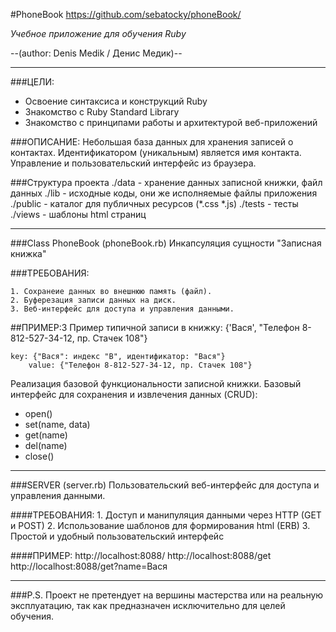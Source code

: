 #PhoneBook
 https://github.com/sebatocky/phoneBook/

*Учебное приложение для обучения Ruby*

--(author: Denis Medik / Денис Медик)--
- - -
###ЦЕЛИ:
* Освоение синтаксиса и конструкций Ruby
* Знакомство с Ruby Standard Library
* Знакомство с принципами работы и архитектурой веб-приложений


###ОПИСАНИЕ:
Небольшая база данных для хранения записей о контактах. Идентификатором (уникальным) является имя контакта. Управление и пользовательский интерфейс из браузера.

###Структура проекта
	./data  - хранение данных записной книжки, файл данных
	./lib   - исходные коды, они же исполняемые файлы приложения
	./public - каталог для публичных ресурсов (*.css *.js)
	./tests - тесты
	./views - шаблоны html страниц

- - -
###Class PhoneBook (phoneBook.rb)
Инкапсуляция сущности "Записная книжка"

 ###ТРЕБОВАНИЯ:

	1. Сохранеие данных во внешнюю память (файл).
	2. Буферезация записи данных на диск.
	3. Веб-интерфейс для доступа и управления данными.

##ПРИМЕР:3	Пример типичной записи в книжку: {'Вася', "Телефон 8-812-527-34-12, пр. Стачек 108"}

	key: {"Вася": индекс "В", идентификатор: "Вася"}
		value: {"Телефон 8-812-527-34-12, пр. Стачек 108"}

Реализация базовой функциональности записной книжки. Базовый интерфейс для сохранения и извлечения данных (CRUD):
* open()
* set(name, data)
* get(name)
* del(name)
* close()
- - -

###SERVER (server.rb)
Пользовательский веб-интерфейс для доступа и управления данными.

####ТРЕБОВАНИЯ:
	1. Доступ и манипуляция данными через HTTP (GET и POST)
	2. Использование шаблонов для формирования html (ERB)
	3. Простой и удобный пользовательский интерфейс

####ПРИМЕР:
	http://localhost:8088/ 
	http://localhost:8088/get
	http://localhost:8088/get?name=Вася

- - -
###P.S.
Проект не претендует на вершины мастерства или на реальную эксплуатацию, так как предназначен исключительно для целей обучения.